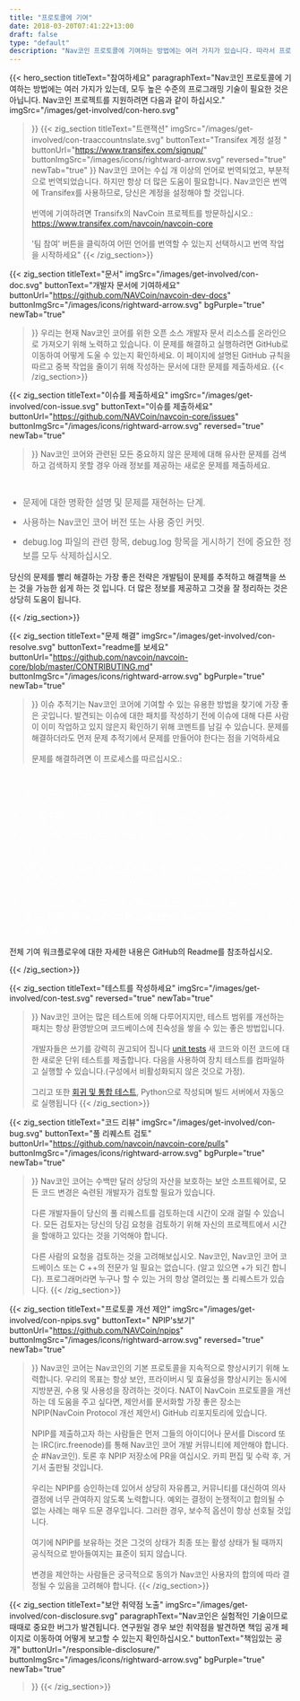 ```yaml
---
title: "프로토콜에 기여"
date: 2018-03-20T07:41:22+13:00
draft: false
type: "default"
description: "Nav코인 프로토콜에 기여하는 방법에는 여러 가지가 있습니다. 따라서 프로젝트를 지원하려면 다음과 같이 하십시오."
---
```

{{< hero_section
titleText="참여하세요"
paragraphText="Nav코인 프로토콜에 기여하는 방법에는 여러 가지가 있는데, 모두 높은 수준의 프로그래밍 기술이 필요한 것은 아닙니다. Nav코인 프로젝트를 지원하려면 다음과 같이&nbsp;하십시오."
imgSrc="/images/get-involved/con-hero.svg"
>}}
{{< zig_section
titleText="트랜잭션"
imgSrc="/images/get-involved/con-traaccountnslate.svg"
  buttonText="Transifex 계정 설정 "
  buttonUrl="https://www.transifex.com/signup/"
  buttonImgSrc="/images/icons/rightward-arrow.svg"
    reversed="true"
    newTab="true"
>}}
Nav코인 코어는 수십 개 이상의 언어로 번역되었고, 부분적으로 번역되었습니다. 하지만 항상 더 많은 도움이&nbsp;필요합니다. Nav코인은 번역에 Transifex를 사용하므로, 당신은 계정을 설정해야 할 것입니다.<br><br>번역에 기여하려면 Transifx의 NavCoin 프로젝트를&nbsp;방문하십시오.: <br><a href="https://www.transifex.com/navcoin/navcoin-core" style="text-decoration:underline;">https://www.transifex.com/navcoin/navcoin-core</a><br><br>'팀 참여' 버튼을 클릭하여 어떤 언어를 번역할 수 있는지 선택하시고 번역 작업을&nbsp;시작하세요"
{{< /zig_section>}}

{{< zig_section
  titleText="문서"
  imgSrc="/images/get-involved/con-doc.svg"
  buttonText="개발자 문서에 기여하세요"
  buttonUrl="https://github.com/NAVCoin/navcoin-dev-docs"
  buttonImgSrc="/images/icons/rightward-arrow.svg"
  bgPurple="true"
  newTab="true"
>}}
우리는 현재 Nav코인 코어를 위한 오픈 소스 개발자 문서 리소스를 온라인으로 가져오기 위해 노력하고 있습니다. 이 문제를 해결하고 실행하려면 GitHub로 이동하여 어떻게 도울 수 있는지 확인하세요. 이 페이지에 설명된 GitHub 규칙을 따르고 중복 작업을 줄이기 위해 작성하는 문서에 대한 문제를&nbsp;제출하세요.
{{< /zig_section>}}

{{< zig_section
titleText="이슈를 제출하세요"
imgSrc="/images/get-involved/con-issue.svg"
buttonText="이슈를 제출하세요"
buttonUrl="https://github.com/NAVCoin/navcoin-core/issues"
buttonImgSrc="/images/icons/rightward-arrow.svg"
reversed="true"
newTab="true"
>}}
Nav코인 코어와 관련된 모든 중요하지 않은 문제에 대해 유사한 문제를 검색하고 검색하지 못할 경우 아래 정보를 제공하는 새로운 문제를&nbsp;제출하세요.
<br>
<ul class="article-ul" style="color: rgba(0, 0, 0, 0.55);">
  <li>문제에 대한 명확한 설명 및 문제를 재현하는&nbsp;단계.</li>
  <li>사용하는 Nav코인 코어 버전 또는 사용 중인 커밋.</li><li>debug.log 파일의 관련 항목, debug.log 항목을 게시하기 전에 중요한 정보를 모두&nbsp;삭제하십시오.</li>
</ul>
<p class="paragraph-text">당신의 문제를 빨리 해결하는 가장 좋은 전략은 개발팀이 문제를 추적하고 해결책을 쓰는 것을 가능한 쉽게 하는 것 입니다. 더 많은 정보를 제공하고 그것을 잘 정리하는 것은 상당히 도움이&nbsp;됩니다.</p>
{{< /zig_section>}}

{{< zig_section
  titleText="문제 해결"
  imgSrc="/images/get-involved/con-resolve.svg"
  buttonText="readme를 보세요"
  buttonUrl="https://github.com/navcoin/navcoin-core/blob/master/CONTRIBUTING.md"
  buttonImgSrc="/images/icons/rightward-arrow.svg"
  bgPurple="true"
  newTab="true"
>}}
이슈 추적기는 Nav코인&nbsp;코어에 기여할 수 있는 유용한 방법을 찾기에 가장 좋은 곳입니다. 발견되는 이슈에 대한 패치를 작성하기 전에 이슈에 대해 다른 사람이 이미 작업하고 있지 않은지 확인하기 위해 코멘트를 남길 수 있습니다. 문제를 해결하더라도 먼저 문제 추적기에서 문제를 만들어야 한다는 점을&nbsp;기억하세요
<br><br>
문제를 해결하려면 이 프로세스를 따르십시오.:
<br>
<ul class="article-ul" style="color: rgba(255,255,255,0.55);">
  <li>포크 Nav코인/nav코인 코어를 자신읜 git-hub 계정에&nbsp;넣으세요.</li>
  <li>문제를 해결하기 위해 협력할 지점을 만든 다음 일을&nbsp;시작하세요.</li>
  <li>유닛 및 통합 테스트를 작성 또는 업데이트하여 변경한 내용을 모두&nbsp;저장하세요.</li>
  <li>제목에서 문제 유형 및 번호를 사용하여 분기점에서 주 Nav코인 코어 저장소로 다시 끌어오기&nbsp;요청하세요. (eg. Trivial: 맞춤법 오류 수정 #145).</li>
  <li>다른 Nav코인 코어 기여자들과 Discord 또는 GitHub를 통해 대화하여 보류 중인 Pull Request에 대해 알림으로써 가능한 한 빨리 검토가 되어질 수&nbsp;있습니다.</li>
</ul>
<p class="paragraph-text">전체 기여 워크플로우에 대한 자세한 내용은 GitHub의 Readme를&nbsp;참조하십시오.</p>
{{< /zig_section>}}

{{< zig_section
titleText="테스트를 작성하세요"
imgSrc="/images/get-involved/con-test.svg"
reversed="true"
newTab="true"
>}}
Nav코인 코어는 많은 테스트에 의해 다루어지지만, 테스트 범위를 개선하는 패치는 항상 환영받으며 코드베이스에 친숙성을 쌓을 수 있는 좋은&nbsp;방법입니다.
<br><br>
개발자들은 쓰기를 강력히 권고되어 집니다 <a href="https://github.com/NAVCoin/navcoin-core/blob/master/doc/unit-tests.md" target="e" style="text-decoration:underline;">unit tests</a> 새 코드와 이전 코드에 대한 새로운 단위 테스트를 제출합니다. 다음을 사용하여 장치 테스트를 컴파일하고 실행할 수&nbsp;있습니다.(구성에서 비활성화되지 않은 것으로 가정).
<br><br>
그리고 또한 <a href="https://github.com/NAVCoin/navcoin-core/tree/master/qa" target="e" style="text-decoration:underline;">회귀 및 통합 테스트</a>, Python으로 작성되며 빌드 서버에서 자동으로&nbsp;실행됩니다
{{< /zig_section>}}

{{< zig_section
  titleText="코드 리뷰"
  imgSrc="/images/get-involved/con-bug.svg"
    buttonText="풀 리퀘스트 검토"
  buttonUrl="https://github.com/navcoin/navcoin-core/pulls"
  buttonImgSrc="/images/icons/rightward-arrow.svg"
  bgPurple="true"
  newTab="true"
>}}
Nav코인 코어는 수백만 달러 상당의 자산을 보호하는 보안 소프트웨어로, 모든 코드 변경은 숙련된 개발자가 검토할 필요가 있습니다.<Br><br>다른 개발자들이 당신의 풀 리퀘스트를 검토하는데 시간이 오래 걸릴 수 있습니다. 모든 검토자는 당신의 당김 요청을 검토하기 위해 자신의 프로젝트에서 시간을 할애하고 있다는 것을 기억해야&nbsp;합니다.<br><br>다른 사람의 요청을 검토하는 것을 고려해보십시오. Nav코인, Nav코인 코어 코드베이스 또는 C ++의 전문가 일 필요는 없습니다. (알고 있으면 +가 되긴 합니다). 프로그래머라면 누구나 할 수 있는 거의 항상 열려있는 풀 리퀘스트가&nbsp;있습니다.
{{< /zig_section>}}

{{< zig_section
titleText="프로토콜 개선 제안"
imgSrc="/images/get-involved/con-npips.svg"
buttonText=" NPIP's보기"
buttonUrl="https://github.com/NAVCoin/npips"
buttonImgSrc="/images/icons/rightward-arrow.svg"
reversed="true"
newTab="true"
>}}
Nav코인 코어는 Nav코인의 기본 프로토콜을 지속적으로 향상시키기 위해 노력합니다. 우리의 목표는 항상 보안, 프라이버시 및 효율성을 향상시키는 동시에 지방분권, 수용 및 사용성을 장려하는 것이다. NAT이 NavCoin 프로토콜을 개선하는 데 도움을 주고 싶다면, 제안서를 문서화할 가장 좋은 장소는 NPIP(NavCoin Protocol 개선 제안서) GitHub 리포지토리에&nbsp;있습니다.<br><br>NPIP를 제출하고자 하는 사람들은 먼저 그들의 아이디어나 문서를 Discord 또는 IRC(irc.freenode)를 통해 Nav코인 코어 개발 커뮤니티에 제안해야 합니다.순 #Nav코인). 토론 후 NPIP 저장소에 PR을 여십시오. 카피 편집 및 수락 후, 거기서 출판될&nbsp;것입니다.<br><br>우리는 NPIP를 승인하는데 있어서 상당히 자유롭고, 커뮤니티를 대신하여 의사결정에 너무 관여하지 않도록 노력합니다. 예외는 결정이 논쟁적이고 합의될 수 없는 사례는 매우 드문 경우입니다. 그러한 경우, 보수적 옵션이 항상 선호될&nbsp;것입니다.<br><br>여기에 NPIP를 보유하는 것은 그것의 상태가 최종 또는 활성 상태가 될 때까지 공식적으로 받아들여지는 표준이 되지 않습니다.<Br><br>변경을 제안하는 사람들은 궁극적으로 동의가 Nav코인 사용자의 합의에 따라 결정될 수 있음을 고려해야&nbsp;합니다.
{{< /zig_section>}}

{{< zig_section
  titleText="보안 취약점 노출"
  imgSrc="/images/get-involved/con-disclosure.svg"
  paragraphText="Nav코인은 실험적인 기술이므로 때때로 중요한 버그가 발견됩니다. 연구원일 경우 보안 취약점을 발견하면 책임 공개 페이지로 이동하여 어떻게 보고할 수 있는지&nbsp;확인하십시오."
    buttonText="책임있는 공개"
  buttonUrl="/responsible-disclosure/"
  buttonImgSrc="/images/icons/rightward-arrow.svg"
  bgPurple="true"
  newTab="true"
>}}
{{< /zig_section>}}

<style>
.article-ul>li{
    margin-bottom: 8px;
    font-size: 16px;
    font-family: roboto;
    line-height: 25px;
    text-align: justify;
    margin-top: 0;
    margin-bottom: 10px;
}
</style>
